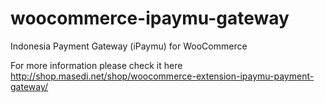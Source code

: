 woocommerce-ipaymu-gateway
==========================

Indonesia Payment Gateway (iPaymu) for WooCommerce

For more information please check it here http://shop.masedi.net/shop/woocommerce-extension-ipaymu-payment-gateway/
